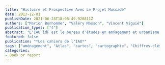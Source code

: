 ```yaml
---
title: "Histoire et Prospective Avec Le Projet Muscade"
date: 2013-12-01
publishDate: 2021-06-28T18:08:49.920811Z
authors: ["Marion Bonhomme", "Valéry Masson", "Vincent Viguié"]
publication_types: ["4"]
abstract: "L'IAU îdF est le bureau d'études en amńagement et urbanisme du Conseil r'íonal d'l̂e-de-France. Acteur majeur de l'am'eǵement m'etṕolitain durable et du devenir de la r'egi,́ il peut pr^êr son expertise en France et à l''etraér."
featured: false
publication: "*Les cahiers de l'IAU*"
tags: ["aménagement", "Atlas", "cartes", "cartographie", "Chiffres-clés", "développement", "économie", "éducation", "environnement", "Essonne", "finances", "fiscalité", "fleuve", "foncier", "formation", "habitat", "Hauts-de-Seine", "Île-de-France", "intercommunalité", "international", "Les Cahiers", "logement", "métropole", "migration", "mobilité", "Newsletter", "Note rapide", "Paris", "patrimoine", "planification", "politique", "Population", "rural", "Sdrif", "sécurité", "Seine-et-Marne", "Seine-saint-Denis", "territoires", "tourisme", "transports", "Urbanisme", "Val-d'Oise", "Val-de-Marne", "ville", "Yvelines"]
categories:
- Book or report
---
```


